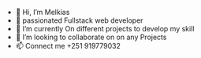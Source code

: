 - 👋 Hi, I’m Melkias
- 👀 passionated Fullstack web developer
- 🌱 I’m currently On different projects to develop my skill
- 💞️ I’m looking to collaborate on on any Projects 
- 📫 Connect me +251 919779032



